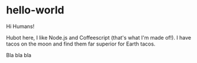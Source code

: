 # hello-world

Hi Humans!

Hubot here, I like Node.js and Coffeescript (that's what I'm made of!).
I have tacos on the moon and find them far superior for Earth tacos.

Bla bla bla

